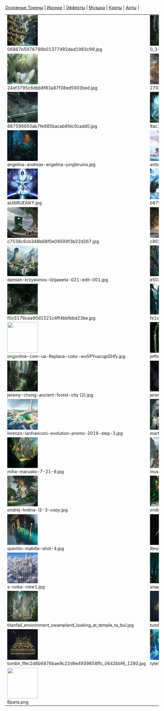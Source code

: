 [Основные Токены](https://github.com/Kobold47/Dnd-Tokens-2/blob/main/images_mark/README.md) |
[Иконки](https://github.com/Kobold47/Dnd-Tokens-2/blob/main/images_icons/README.md) |
[Эффекты](https://github.com/Kobold47/Dnd-Tokens-2/blob/main/images_sfx/README.md) |
[Музыка](https://github.com/Kobold47/Dnd-Tokens-2/blob/main/music/) |
[Карты](https://github.com/Kobold47/Dnd-Tokens-2/blob/main/images_maps/README.md) |
[Арты](https://github.com/Kobold47/Dnd-Tokens-2/blob/main/images_arts/README.md) |
<table><tr>
<tr>
<td valign="bottom">
<img src="./06867b5976796b01377492ded1983c99.jpg" width="100" height="100"><br>
06867b5976796b01377492ded1983c99.jpg
</td>

<td valign="bottom">
<img src="./0_3-4.png" width="100" height="100"><br>
0_3-4.png
</td>

<td valign="bottom">
<img src="./1000_F_543965598_qXsEg8pBgFY5Rosc6O3XWerwanKgVMGq.jpg" width="100" height="100"><br>
1000_F_543965598_qXsEg8pBgFY5Rosc6O3XWerwanKgVMGq.jpg
</td>

<td valign="bottom">
<img src="./139932ed99082361dacc66c252c395d4.jpg" width="100" height="100"><br>
139932ed99082361dacc66c252c395d4.jpg
</td>

<td valign="bottom">
<img src="./1u7m7jj7yon91.png" width="100" height="100"><br>
1u7m7jj7yon91.png
</td>

<td valign="bottom">
<img src="./24b2f8874453908c0c557366675db081.jpg" width="100" height="100"><br>
24b2f8874453908c0c557366675db081.jpg
</td>

</tr>
<tr>
<td valign="bottom">
<img src="./24ef3795c6dbb8f83a87f38ed5903bed.jpg" width="100" height="100"><br>
24ef3795c6dbb8f83a87f38ed5903bed.jpg
</td>

<td valign="bottom">
<img src="./2703dca765c8c09140c83b43b0c477ab.jpg" width="100" height="100"><br>
2703dca765c8c09140c83b43b0c477ab.jpg
</td>

<td valign="bottom">
<img src="./27a4c260e8638e940714cfaaee49015f.jpg" width="100" height="100"><br>
27a4c260e8638e940714cfaaee49015f.jpg
</td>

<td valign="bottom">
<img src="./3194d1c407399532376344a5fca540ed.jpg" width="100" height="100"><br>
3194d1c407399532376344a5fca540ed.jpg
</td>

<td valign="bottom">
<img src="./4e681cb50063eef603898b4ab407503c.jpg" width="100" height="100"><br>
4e681cb50063eef603898b4ab407503c.jpg
</td>

<td valign="bottom">
<img src="./5b451b3bdd8db35812c697485d2a2d00.jpg" width="100" height="100"><br>
5b451b3bdd8db35812c697485d2a2d00.jpg
</td>

</tr>
<tr>
<td valign="bottom">
<img src="./887596650ab7fe685bacab6fdc0cadd0.jpg" width="100" height="100"><br>
887596650ab7fe685bacab6fdc0cadd0.jpg
</td>

<td valign="bottom">
<img src="./8ac1c443f2a8801a5eeceaf031f53d90.jpg" width="100" height="100"><br>
8ac1c443f2a8801a5eeceaf031f53d90.jpg
</td>

<td valign="bottom">
<img src="./95e65e2a-a070-4d28-96d2-4beb5fe48d39.png" width="100" height="100"><br>
95e65e2a-a070-4d28-96d2-4beb5fe48d39.png
</td>

<td valign="bottom">
<img src="./9a65c48c1a02a09df7b8f8115870ab19.jpg" width="100" height="100"><br>
9a65c48c1a02a09df7b8f8115870ab19.jpg
</td>

<td valign="bottom">
<img src="./ae2ssddbi7h71 (1).jpg" width="100" height="100"><br>
ae2ssddbi7h71 (1).jpg
</td>

<td valign="bottom">
<img src="./ae2ssddbi7h71.jpg" width="100" height="100"><br>
ae2ssddbi7h71.jpg
</td>

</tr>
<tr>
<td valign="bottom">
<img src="./angelina-andreas-angelina-jungleruins.jpg" width="100" height="100"><br>
angelina-andreas-angelina-jungleruins.jpg
</td>

<td valign="bottom">
<img src="./anton-fadeev-badidea-990.jpg" width="100" height="100"><br>
anton-fadeev-badidea-990.jpg
</td>

<td valign="bottom">
<img src="./artur-sadlos-adventure-concept-10-rain-2.jpg" width="100" height="100"><br>
artur-sadlos-adventure-concept-10-rain-2.jpg
</td>

<td valign="bottom">
<img src="./artur-sadlos-adventure-concept-5-2.jpg" width="100" height="100"><br>
artur-sadlos-adventure-concept-5-2.jpg
</td>

<td valign="bottom">
<img src="./artur-sadlos-adventure-concept-7-3.jpg" width="100" height="100"><br>
artur-sadlos-adventure-concept-7-3.jpg
</td>

<td valign="bottom">
<img src="./artur-sadlos-adventure-concept-9-2.jpg" width="100" height="100"><br>
artur-sadlos-adventure-concept-9-2.jpg
</td>

</tr>
<tr>
<td valign="bottom">
<img src="./aUlbRUEAIkY.jpg" width="100" height="100"><br>
aUlbRUEAIkY.jpg
</td>

<td valign="bottom">
<img src="./b87589ecfc705f6ff9fa5f78ff107d55.jpg" width="100" height="100"><br>
b87589ecfc705f6ff9fa5f78ff107d55.jpg
</td>

<td valign="bottom">
<img src="./b901c2d0b3ebf1bbf702bcb10dfb6c9b.jpg" width="100" height="100"><br>
b901c2d0b3ebf1bbf702bcb10dfb6c9b.jpg
</td>

<td valign="bottom">
<img src="./benol-olivier-coulon-timetodisco-99-2.jpg" width="100" height="100"><br>
benol-olivier-coulon-timetodisco-99-2.jpg
</td>

<td valign="bottom">
<img src="./benol-olivier-coulon-timetodisco-99-6.jpg" width="100" height="100"><br>
benol-olivier-coulon-timetodisco-99-6.jpg
</td>

<td valign="bottom">
<img src="./borisut-chamnan-borisut-2.jpg" width="100" height="100"><br>
borisut-chamnan-borisut-2.jpg
</td>

</tr>
<tr>
<td valign="bottom">
<img src="./c7538c6cb348b68f0e09599f3b22d267.jpg" width="100" height="100"><br>
c7538c6cb348b68f0e09599f3b22d267.jpg
</td>

<td valign="bottom">
<img src="./c803fd6e1de43dead5e48d74248b92bb.jpg" width="100" height="100"><br>
c803fd6e1de43dead5e48d74248b92bb.jpg
</td>

<td valign="bottom">
<img src="./chuck-cg-scene2.jpg" width="100" height="100"><br>
chuck-cg-scene2.jpg
</td>

<td valign="bottom">
<img src="./colobianruinsfinal.jpg" width="100" height="100"><br>
colobianruinsfinal.jpg
</td>

<td valign="bottom">
<img src="./d1a8161a560df7fb61a25cff0e157800.jpg" width="100" height="100"><br>
d1a8161a560df7fb61a25cff0e157800.jpg
</td>

<td valign="bottom">
<img src="./d74xw0w-c117bd7b-4e3a-429a-b70f-92c41ed9ff28.jpg" width="100" height="100"><br>
d74xw0w-c117bd7b-4e3a-429a-b70f-92c41ed9ff28.jpg
</td>

</tr>
<tr>
<td valign="bottom">
<img src="./damian-krzywonos-ilzijaweta-021-edit-001.jpg" width="100" height="100"><br>
damian-krzywonos-ilzijaweta-021-edit-001.jpg
</td>

<td valign="bottom">
<img src="./e502554631c87508356f6f34908ba55a.jpg" width="100" height="100"><br>
e502554631c87508356f6f34908ba55a.jpg
</td>

<td valign="bottom">
<img src="./evozon-game-studio-environmentsceneafrica.jpg" width="100" height="100"><br>
evozon-game-studio-environmentsceneafrica.jpg
</td>

<td valign="bottom">
<img src="./evozon-game-studio-environmentsceneafrica1.jpg" width="100" height="100"><br>
evozon-game-studio-environmentsceneafrica1.jpg
</td>

<td valign="bottom">
<img src="./evozon-game-studio-environmentsceneafricanight.jpg" width="100" height="100"><br>
evozon-game-studio-environmentsceneafricanight.jpg
</td>

<td valign="bottom">
<img src="./f012ec42368285d695f6b4689f9183af.jpg" width="100" height="100"><br>
f012ec42368285d695f6b4689f9183af.jpg
</td>

</tr>
<tr>
<td valign="bottom">
<img src="./f0c5176cea90d1521c4ff4bbfbbd23be.jpg" width="100" height="100"><br>
f0c5176cea90d1521c4ff4bbfbbd23be.jpg
</td>

<td valign="bottom">
<img src="./fe1c35d7-210b-4582-ab6a-79b0fe1063e9.jpg" width="100" height="100"><br>
fe1c35d7-210b-4582-ab6a-79b0fe1063e9.jpg
</td>

<td valign="bottom">
<img src="./felipe-ventura-eldorado-v01.jpg" width="100" height="100"><br>
felipe-ventura-eldorado-v01.jpg
</td>

<td valign="bottom">
<img src="./gregory-savvides-jungle-cavern.jpg" width="100" height="100"><br>
gregory-savvides-jungle-cavern.jpg
</td>

<td valign="bottom">
<img src="./grigorii-g-jungle-final-low.jpg" width="100" height="100"><br>
grigorii-g-jungle-final-low.jpg
</td>

<td valign="bottom">
<img src="./hamza-bajwa-compc (1).jpg" width="100" height="100"><br>
hamza-bajwa-compc (1).jpg
</td>

</tr>
<tr>
<td valign="bottom">
<img src="./imgonline-com-ua-Replace-color-wо5PYuacqpGHfy.jpg" width="100" height="100"><br>
imgonline-com-ua-Replace-color-wо5PYuacqpGHfy.jpg
</td>

<td valign="bottom">
<img src="./jefferson-smith-shot1.jpg" width="100" height="100"><br>
jefferson-smith-shot1.jpg
</td>

<td valign="bottom">
<img src="./jefferson-smith-shot2.jpg" width="100" height="100"><br>
jefferson-smith-shot2.jpg
</td>

<td valign="bottom">
<img src="./jefferson-smith-shot4.jpg" width="100" height="100"><br>
jefferson-smith-shot4.jpg
</td>

<td valign="bottom">
<img src="./jefferson-smith-shot5.jpg" width="100" height="100"><br>
jefferson-smith-shot5.jpg
</td>

<td valign="bottom">
<img src="./jeremy-chong-ancient-forest-city (1).jpg" width="100" height="100"><br>
jeremy-chong-ancient-forest-city (1).jpg
</td>

</tr>
<tr>
<td valign="bottom">
<img src="./jeremy-chong-ancient-forest-city (2).jpg" width="100" height="100"><br>
jeremy-chong-ancient-forest-city (2).jpg
</td>

<td valign="bottom">
<img src="./jeremy-chong-castle-of-the-moon (1).jpg" width="100" height="100"><br>
jeremy-chong-castle-of-the-moon (1).jpg
</td>

<td valign="bottom">
<img src="./jerome-comentale-wild-land.jpg" width="100" height="100"><br>
jerome-comentale-wild-land.jpg
</td>

<td valign="bottom">
<img src="./k2zrqclr89e31.jpg" width="100" height="100"><br>
k2zrqclr89e31.jpg
</td>

<td valign="bottom">
<img src="./lorenzo-lanfranconi-evolution-promo-2019-step-2 (1).jpg" width="100" height="100"><br>
lorenzo-lanfranconi-evolution-promo-2019-step-2 (1).jpg
</td>

<td valign="bottom">
<img src="./lorenzo-lanfranconi-evolution-promo-2019-step-2.jpg" width="100" height="100"><br>
lorenzo-lanfranconi-evolution-promo-2019-step-2.jpg
</td>

</tr>
<tr>
<td valign="bottom">
<img src="./lorenzo-lanfranconi-evolution-promo-2019-step-3.jpg" width="100" height="100"><br>
lorenzo-lanfranconi-evolution-promo-2019-step-3.jpg
</td>

<td valign="bottom">
<img src="./marthe-jonkers-martheart-watertemple1.jpg" width="100" height="100"><br>
marthe-jonkers-martheart-watertemple1.jpg
</td>

<td valign="bottom">
<img src="./marthe-jonkers-martheart-watertemple2.jpg" width="100" height="100"><br>
marthe-jonkers-martheart-watertemple2.jpg
</td>

<td valign="bottom">
<img src="./miha-marusko-1.jpg" width="100" height="100"><br>
miha-marusko-1.jpg
</td>

<td valign="bottom">
<img src="./miha-marusko-2-21-9.jpg" width="100" height="100"><br>
miha-marusko-2-21-9.jpg
</td>

<td valign="bottom">
<img src="./miha-marusko-3-21-9.jpg" width="100" height="100"><br>
miha-marusko-3-21-9.jpg
</td>

</tr>
<tr>
<td valign="bottom">
<img src="./miha-marusko-7-21-9.jpg" width="100" height="100"><br>
miha-marusko-7-21-9.jpg
</td>

<td valign="bottom">
<img src="./museup-choi-2017071301.jpg" width="100" height="100"><br>
museup-choi-2017071301.jpg
</td>

<td valign="bottom">
<img src="./Niirdal-Sarqet_-_Clara.png" width="100" height="100"><br>
Niirdal-Sarqet_-_Clara.png
</td>

<td valign="bottom">
<img src="./nordeus-games-art-station-environment-tower.jpg" width="100" height="100"><br>
nordeus-games-art-station-environment-tower.jpg
</td>

<td valign="bottom">
<img src="./ondrej-hrdina-l2-10-copy.jpg" width="100" height="100"><br>
ondrej-hrdina-l2-10-copy.jpg
</td>

<td valign="bottom">
<img src="./ondrej-hrdina-l2-2-copy.jpg" width="100" height="100"><br>
ondrej-hrdina-l2-2-copy.jpg
</td>

</tr>
<tr>
<td valign="bottom">
<img src="./ondrej-hrdina-l2-3-copy.jpg" width="100" height="100"><br>
ondrej-hrdina-l2-3-copy.jpg
</td>

<td valign="bottom">
<img src="./ondrej-hrdina-l2-4-copy.jpg" width="100" height="100"><br>
ondrej-hrdina-l2-4-copy.jpg
</td>

<td valign="bottom">
<img src="./ondrej-hrdina-l2-6-copy.jpg" width="100" height="100"><br>
ondrej-hrdina-l2-6-copy.jpg
</td>

<td valign="bottom">
<img src="./ondrej-hrdina-l2-8-copy.jpg" width="100" height="100"><br>
ondrej-hrdina-l2-8-copy.jpg
</td>

<td valign="bottom">
<img src="./ondrej-hrdina-l2-9-copy.jpg" width="100" height="100"><br>
ondrej-hrdina-l2-9-copy.jpg
</td>

<td valign="bottom">
<img src="./pablo-mendoza-peces-jungle-final-retoques.jpg" width="100" height="100"><br>
pablo-mendoza-peces-jungle-final-retoques.jpg
</td>

</tr>
<tr>
<td valign="bottom">
<img src="./quentin-mabille-shot-4.jpg" width="100" height="100"><br>
quentin-mabille-shot-4.jpg
</td>

<td valign="bottom">
<img src="./Residuum_-_Hunter_Rogerson.png" width="100" height="100"><br>
Residuum_-_Hunter_Rogerson.png
</td>

<td valign="bottom">
<img src="./s-noba-base-inner-view.jpg" width="100" height="100"><br>
s-noba-base-inner-view.jpg
</td>

<td valign="bottom">
<img src="./s-noba-base-upper-view.jpg" width="100" height="100"><br>
s-noba-base-upper-view.jpg
</td>

<td valign="bottom">
<img src="./s-noba-untitled-2.jpg" width="100" height="100"><br>
s-noba-untitled-2.jpg
</td>

<td valign="bottom">
<img src="./s-noba-upper-st02-day.jpg" width="100" height="100"><br>
s-noba-upper-st02-day.jpg
</td>

</tr>
<tr>
<td valign="bottom">
<img src="./s-noba-view1.jpg" width="100" height="100"><br>
s-noba-view1.jpg
</td>

<td valign="bottom">
<img src="./snapedit_1716203994074.jpeg" width="100" height="100"><br>
snapedit_1716203994074.jpeg
</td>

<td valign="bottom">
<img src="./snapedit_1716204087092.jpeg" width="100" height="100"><br>
snapedit_1716204087092.jpeg
</td>

<td valign="bottom">
<img src="./snapedit_1718627264657.jpeg" width="100" height="100"><br>
snapedit_1718627264657.jpeg
</td>

<td valign="bottom">
<img src="./thomas-pringle-ico-jungle-ruins-pringleart.jpg" width="100" height="100"><br>
thomas-pringle-ico-jungle-ruins-pringleart.jpg
</td>

<td valign="bottom">
<img src="./thumb-1920-1282351.jpg" width="100" height="100"><br>
thumb-1920-1282351.jpg
</td>

</tr>
<tr>
<td valign="bottom">
<img src="./titanfall_environment_swampland_looking_at_temple_tu_bui.jpg" width="100" height="100"><br>
titanfall_environment_swampland_looking_at_temple_tu_bui.jpg
</td>

<td valign="bottom">
<img src="./tumblr_3080163b3bf29220a6fbe68777a2ce58_926f551b_1280.jpg" width="100" height="100"><br>
tumblr_3080163b3bf29220a6fbe68777a2ce58_926f551b_1280.jpg
</td>

<td valign="bottom">
<img src="./tumblr_51b7f921bd4a8bfdbf2a1d541634a0e6_d71c7c49_1280.jpg" width="100" height="100"><br>
tumblr_51b7f921bd4a8bfdbf2a1d541634a0e6_d71c7c49_1280.jpg
</td>

<td valign="bottom">
<img src="./tumblr_5cb671dc62dc1fa2ec63f18f66f35aa4_2e28a785_1280.jpg" width="100" height="100"><br>
tumblr_5cb671dc62dc1fa2ec63f18f66f35aa4_2e28a785_1280.jpg
</td>

<td valign="bottom">
<img src="./tumblr_9adfc99040cbcffbc60715fc228859c5_a3b50665_1280.jpg" width="100" height="100"><br>
tumblr_9adfc99040cbcffbc60715fc228859c5_a3b50665_1280.jpg
</td>

<td valign="bottom">
<img src="./tumblr_e902dd85cb24472b073d90b30a7c0a29_e8da56dd_1280.jpg" width="100" height="100"><br>
tumblr_e902dd85cb24472b073d90b30a7c0a29_e8da56dd_1280.jpg
</td>

</tr>
<tr>
<td valign="bottom">
<img src="./tumblr_ffec2d6b6876bae9c22d9e4939858ffc_0642bbf6_1280.jpg" width="100" height="100"><br>
tumblr_ffec2d6b6876bae9c22d9e4939858ffc_0642bbf6_1280.jpg
</td>

<td valign="bottom">
<img src="./tyler-edlin-tyler-edlin-sunbathe.jpg" width="100" height="100"><br>
tyler-edlin-tyler-edlin-sunbathe.jpg
</td>

<td valign="bottom">
<img src="./vr.jpg" width="100" height="100"><br>
vr.jpg
</td>

<td valign="bottom">
<img src="./waterfall-forest_14117-17496.jpg" width="100" height="100"><br>
waterfall-forest_14117-17496.jpg
</td>

<td valign="bottom">
<img src="./xiaoji-gugu-07111.jpg" width="100" height="100"><br>
xiaoji-gugu-07111.jpg
</td>

<td valign="bottom">
<img src="./апра.jpg" width="100" height="100"><br>
апра.jpg
</td>

</tr>
<tr>
<td valign="bottom">
<img src="./Врата.png" width="100" height="100"><br>
Врата.png
</td>

</tr></table>